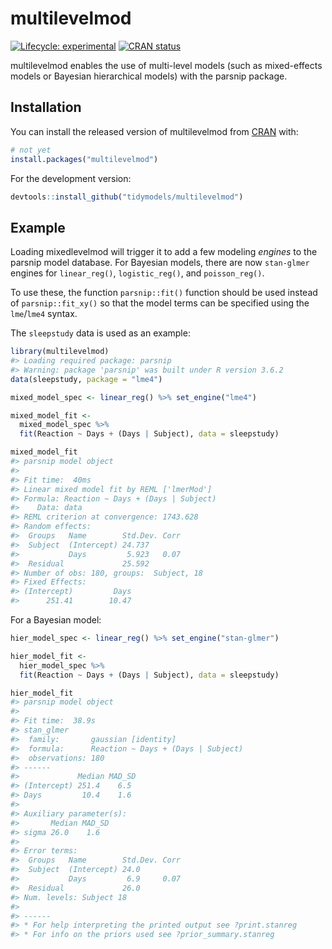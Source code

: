 

# multilevelmod

<!-- badges: start -->
[![Lifecycle: experimental](https://img.shields.io/badge/lifecycle-experimental-orange.svg)](https://www.tidyverse.org/lifecycle/#experimental)
[![CRAN status](https://www.r-pkg.org/badges/version/multilevelmod)](https://CRAN.R-project.org/package=multilevelmod)
<!-- badges: end -->

multilevelmod enables the use of multi-level models (such as mixed-effects models or Bayesian hierarchical models) with the parsnip package.  

## Installation

You can install the released version of multilevelmod from [CRAN](https://CRAN.R-project.org) with:

``` r
# not yet
install.packages("multilevelmod")
```

For the development version: 

``` r
devtools::install_github("tidymodels/multilevelmod")
```

## Example

Loading mixedlevelmod will trigger it to add a few modeling _engines_ to the parsnip model database. For Bayesian models, there are now `stan-glmer` engines for `linear_reg()`, `logistic_reg()`, and `poisson_reg()`. 

To use these, the function `parsnip::fit()` function should be used instead of `parsnip::fit_xy()` so that the model terms can be specified using the `lme`/`lme4` syntax. 

The `sleepstudy` data is used as an example: 


```r
library(multilevelmod)
#> Loading required package: parsnip
#> Warning: package 'parsnip' was built under R version 3.6.2
data(sleepstudy, package = "lme4")

mixed_model_spec <- linear_reg() %>% set_engine("lme4")

mixed_model_fit <- 
  mixed_model_spec %>% 
  fit(Reaction ~ Days + (Days | Subject), data = sleepstudy)

mixed_model_fit
#> parsnip model object
#> 
#> Fit time:  40ms 
#> Linear mixed model fit by REML ['lmerMod']
#> Formula: Reaction ~ Days + (Days | Subject)
#>    Data: data
#> REML criterion at convergence: 1743.628
#> Random effects:
#>  Groups   Name        Std.Dev. Corr
#>  Subject  (Intercept) 24.737       
#>           Days         5.923   0.07
#>  Residual             25.592       
#> Number of obs: 180, groups:  Subject, 18
#> Fixed Effects:
#> (Intercept)         Days  
#>      251.41        10.47
```

For a Bayesian model: 



```r
hier_model_spec <- linear_reg() %>% set_engine("stan-glmer")

hier_model_fit <- 
  hier_model_spec %>% 
  fit(Reaction ~ Days + (Days | Subject), data = sleepstudy)

hier_model_fit
#> parsnip model object
#> 
#> Fit time:  38.9s 
#> stan_glmer
#>  family:       gaussian [identity]
#>  formula:      Reaction ~ Days + (Days | Subject)
#>  observations: 180
#> ------
#>             Median MAD_SD
#> (Intercept) 251.4    6.5 
#> Days         10.4    1.6 
#> 
#> Auxiliary parameter(s):
#>       Median MAD_SD
#> sigma 26.0    1.6  
#> 
#> Error terms:
#>  Groups   Name        Std.Dev. Corr
#>  Subject  (Intercept) 24.0         
#>           Days         6.9     0.07
#>  Residual             26.0         
#> Num. levels: Subject 18 
#> 
#> ------
#> * For help interpreting the printed output see ?print.stanreg
#> * For info on the priors used see ?prior_summary.stanreg
```


